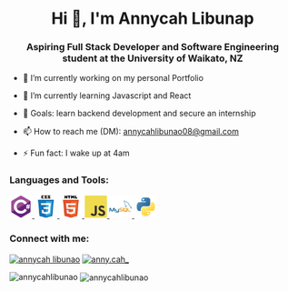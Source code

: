 <h1 align="center">Hi 👋, I'm Annycah Libunap</h1>
<h3 align="center">Aspiring Full Stack Developer and Software Engineering student at the University of Waikato, NZ</h3>


- 🔭 I’m currently working on my personal Portfolio

- 🌱 I’m currently learning Javascript and React

- 📍 Goals: learn backend development and secure an internship

- 📫 How to reach me (DM): annycahlibunao08@gmail.com

- ⚡ Fun fact: I wake up at 4am

<h3 align="left">Languages and Tools:</h3>
<p align="left"> <a href="https://www.w3schools.com/cs/" target="_blank" rel="noreferrer"> <img src="https://raw.githubusercontent.com/devicons/devicon/master/icons/csharp/csharp-original.svg" alt="csharp" width="40" height="40"/> </a> <a href="https://www.w3schools.com/css/" target="_blank" rel="noreferrer"> <img src="https://raw.githubusercontent.com/devicons/devicon/master/icons/css3/css3-original-wordmark.svg" alt="css3" width="40" height="40"/> </a> <a href="https://www.w3.org/html/" target="_blank" rel="noreferrer"> <img src="https://raw.githubusercontent.com/devicons/devicon/master/icons/html5/html5-original-wordmark.svg" alt="html5" width="40" height="40"/> </a> <a href="https://developer.mozilla.org/en-US/docs/Web/JavaScript" target="_blank" rel="noreferrer"> <img src="https://raw.githubusercontent.com/devicons/devicon/master/icons/javascript/javascript-original.svg" alt="javascript" width="40" height="40"/> </a> <a href="https://www.mysql.com/" target="_blank" rel="noreferrer"> <img src="https://raw.githubusercontent.com/devicons/devicon/master/icons/mysql/mysql-original-wordmark.svg" alt="mysql" width="40" height="40"/> </a> <a href="https://www.python.org" target="_blank" rel="noreferrer"> <img src="https://raw.githubusercontent.com/devicons/devicon/master/icons/python/python-original.svg" alt="python" width="40" height="40"/> </a> </p>

<h3 align="left">Connect with me:</h3>
<p align="left">
<a href="https://linkedin.com/in/annycah libunao" target="blank"><img align="center" src="https://raw.githubusercontent.com/rahuldkjain/github-profile-readme-generator/master/src/images/icons/Social/linked-in-alt.svg" alt="annycah libunao" height="30" width="40" /></a>
<a href="https://instagram.com/anny.cah_" target="blank"><img align="center" src="https://raw.githubusercontent.com/rahuldkjain/github-profile-readme-generator/master/src/images/icons/Social/instagram.svg" alt="anny.cah_" height="30" width="40" /></a>
</p>



<p><img align="left" src="https://github-readme-stats.vercel.app/api/top-langs?username=annycahlibunao&show_icons=true&locale=en&layout=compact" alt="annycahlibunao" /></p>

<p>&nbsp;<img align="center" src="https://github-readme-stats.vercel.app/api?username=annycahlibunao&show_icons=true&locale=en" alt="annycahlibunao" /></p>

